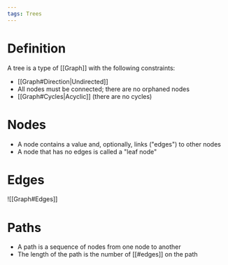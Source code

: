 ```yaml
---
tags: Trees 
---
```


# Definition
A tree is a type of [[Graph]] with the following constraints:
- [[Graph#Direction|Undirected]]
- All nodes must be connected; there are no orphaned nodes
- [[Graph#Cycles|Acyclic]] (there are no cycles)

# Nodes
- A node contains a value and, optionally, links ("edges") to other nodes
- A node that has no edges is called a "leaf node"

# Edges
![[Graph#Edges]]

# Paths
- A path is a sequence of nodes from one node to another
- The length of the path is the number of [[#edges]] on the path